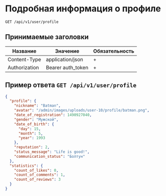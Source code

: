 Подробная информация о профиле
==============================

`GET /api/v1/user/profile`

## Принимаемые заголовки

| Название           | Значение             | Обязательность |
|--------------------|----------------------|----------------|
| Content-Type       | application/json     | +              |
| Authorization      | Bearer auth_token    | +              |


Пример ответа `GET /api/v1/user/profile`
-----------------------------------------------------------

```json
{
  "profile": {
    "nickname": "Batman",
    "avatar": "/admin/images/uploads/user-10/profile/batman.png",
    "date_of_registration": 1490927040,
    "gender": "Мужской",
    "date_of_birth": {
      "day": 15,
      "month": 5,
      "year": 1993
    },
    "reputation": 2,
    "status_message": "Life is good!",
    "communication_status": "Болтун"
  },
  "statistics": {
    "count_of_likes": 0,
    "count_of_comments": 1,
    "count_of_reviews": 3
  }
}
```
